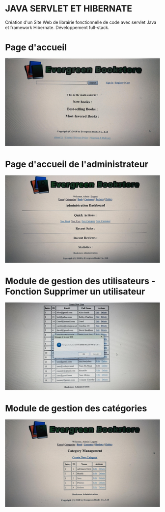 # JAVA SERVLET ET HIBERNATE

Création d'un Site Web de librairie fonctionnelle de code avec servlet Java et framework Hibernate. Développement full-stack. 


# Page d'accueil

![main page](images_project/main_page.jpg)

# Page d'accueil de l'administrateur

![admin page](images_project/admin_page.jpg)


# Module de gestion des utilisateurs - Fonction Supprimer un utilisateur

![user page](images_project/user_delete.jpg)

# Module de gestion des catégories

![categories](images_project/category_management.jpg)